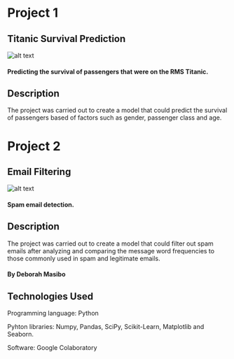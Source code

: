 # Project 1

## Titanic Survival Prediction

![alt text](https://cdn.britannica.com/79/4679-050-BC127236/Titanic.jpg)

#### Predicting the survival of passengers that were on the RMS Titanic.

## Description
The project was carried out to create a model that could predict the survival of passengers based of factors such as gender, passenger class and age.

>

# Project 2

## Email Filtering

![alt text](https://www.feedblitz.com/wp-content/uploads/2018/11/Spam-Filter.jpg)

#### Spam email detection.

## Description
The project was carried out to create a model that could filter out spam emails after analyzing and comparing the message word frequencies to those commonly used in spam and legitimate emails.

#### By Deborah Masibo

## Technologies Used
Programming language: Python  

Pyhton libraries: Numpy, Pandas, SciPy, Scikit-Learn, Matplotlib and Seaborn. 

Software: Google Colaboratory
